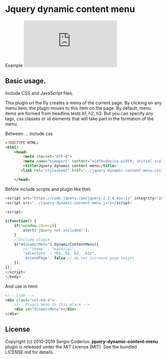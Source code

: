 Jquery dynamic content menu
===========================
Example ![alt text](https://github.com/coderius/jquery-dynamic-content-menu/blob/master/demos/index.html "html code and include plugin & basic config")


Basic usage.
-----------
Include CSS and JavaScript files.

This plugin on the fly creates a menu of the current page. By clicking on any menu item, the plugin moves to this item on the page. By default, menu items are formed from headline tests h1, h2, h3. 
But you can specify any tags, css classes or id elements that will take part in the formation of the menu.

Between <head> ... </head> include css

```html
<!DOCTYPE HTML>
<html>
    <head>
        <meta charset="UTF-8">
        <meta name="viewport" content="width=device-width, initial-scale=1.0, minimum-scale=1.0, maximum-scale=1.0, user-scalable=no"/>
        <title>Jquery dynamic content menu</title>
       <link rel="stylesheet" href="../jquery-dynamic-content-menu.css" type="text/css" />

	</head>
```

Before </body> include scripts and plugin like thet:

```js
<script src="https://code.jquery.com/jquery-2.2.4.min.js" integrity="sha256-BbhdlvQf/xTY9gja0Dq3HiwQF8LaCRTXxZKRutelT44=" crossorigin="anonymous"></script>
<script src="../jquery-dynamic-content-menu.js"></script>

<script>
            
$(function() {
    if(!window.jQuery){
        alert('jQuery not included!');
    }
    //Include plugin
    $("#dinamicMenu").dynamicContentMenu({
        // 'theme' : "material",
        'selectors' : "h1, h2, h3, .h1s",
        'extendPage': false // do not increase page height
    });
});
</script>
</body>
```

And use in html:

```html
<!-- Side -->
<div class="col-md-4">
    <!-- Plugin menu in this place -->
    <div id="dinamicMenu"></div>
</div>
```

License
-------
Copyright (c) 2010-2019 Sergio Coderius.
**jquery-dynamic-content-menu** plugin is released under the MIT License (MIT). See the bundled LICENSE.md for details.

